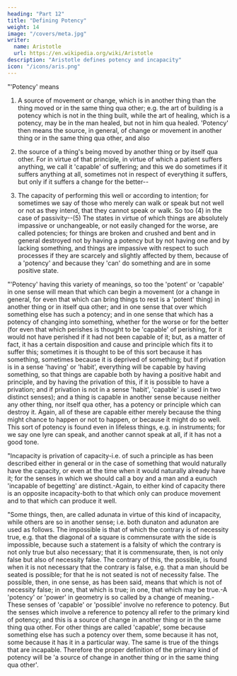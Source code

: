 ```yaml
---
heading: "Part 12"
title: "Defining Potency"
weight: 14
image: "/covers/meta.jpg"
writer:
  name: Aristotle 
  url: https://en.wikipedia.org/wiki/Aristotle
description: "Aristotle defines potency and incapacity"
icon: "/icons/aris.png"
---
```




"'Potency' means 

1. A source of movement or change, which is in another thing than the thing moved or in the same thing qua other; e.g. the art of building is a potency which is not in the thing built, while the art of healing, which is a potency, may be in the man healed, but not in him qua healed. 'Potency' then means the source, in general, of change or movement in another thing or in the same thing qua other, and also 

2. the source of a thing's being moved by another thing or by itself qua other. For in virtue of that principle, in virtue of which a patient suffers anything, we call it 'capable' of suffering; and this we do sometimes if it suffers anything at all, sometimes not in respect of everything it suffers, but only if it suffers a change for the better--

3. The capacity of performing this well or according to intention; for sometimes we say of those who merely can walk or speak but not well or not as they intend, that they cannot speak or walk. So too (4) in the case of passivity--(5) The states in virtue of which things are absolutely impassive or unchangeable, or not easily changed for the worse, are called potencies; for things are broken and crushed and bent and in general destroyed not by having a potency but by not having one and by lacking something, and things are impassive with respect to such processes if they are scarcely and slightly affected by them, because of a 'potency' and because they 'can' do something and are in some positive state.

"'Potency' having this variety of meanings, so too the 'potent' or 'capable' in one sense will mean that which can begin a movement (or a change in general, for even that which can bring things to rest is a 'potent' thing) in another thing or in itself qua other; and in one sense that over which something else has such a potency; and in one sense that which has a potency of changing into something, whether for the worse or for the better (for even that which perishes is thought to be 'capable' of perishing, for it would not have perished if it had not been capable of it; but, as a matter of fact, it has a certain disposition and cause and principle which fits it to suffer this; sometimes it is thought to be of this sort because it has something, sometimes because it is deprived of something; but if privation is in a sense 'having' or 'habit', everything will be capable by having something, so that things are capable both by having a positive habit and principle, and by having the privation of this, if it is possible to have a privation; and if privation is not in a sense 'habit', 'capable' is used in two distinct senses); and a thing is capable in another sense because neither any other thing, nor itself qua other, has a potency or principle which can destroy it. Again, all of these are capable either merely because the thing might chance to happen or not to happen, or because it might do so well. This sort of potency is found even in lifeless things, e.g. in instruments; for we say one lyre can speak, and another cannot speak at all, if it has not a good tone.

"Incapacity is privation of capacity-i.e. of such a principle as has been described either in general or in the case of something that would naturally have the capacity, or even at the time when it would naturally already have it; for the senses in which we should call a boy and a man and a eunuch 'incapable of begetting' are distinct.-Again, to either kind of capacity there is an opposite incapacity-both to that which only can produce movement and to that which can produce it well.

"Some things, then, are called adunata in virtue of this kind of incapacity, while others are so in another sense; i.e. both dunaton and adunaton are used as follows. The impossible is that of which the contrary is of necessity true, e.g. that the diagonal of a square is commensurate with the side is impossible, because such a statement is a falsity of which the contrary is not only true but also necessary; that it is commensurate, then, is not only false but also of necessity false. The contrary of this, the possible, is found when it is not necessary that the contrary is false, e.g. that a man should be seated is possible; for that he is not seated is not of necessity false. The possible, then, in one sense, as has been said, means that which is not of necessity false; in one, that which is true; in one, that which may be true.-A 'potency' or 'power' in geometry is so called by a change of meaning.-These senses of 'capable' or 'possible' involve no reference to potency. But the senses which involve a reference to potency all refer to the primary kind of potency; and this is a source of change in another thing or in the same thing qua other. For other things are called 'capable', some because something else has such a potency over them, some because it has not, some because it has it in a particular way. The same is true of the things that are incapable. Therefore the proper definition of the primary kind of potency will be 'a source of change in another thing or in the same thing qua other'.

